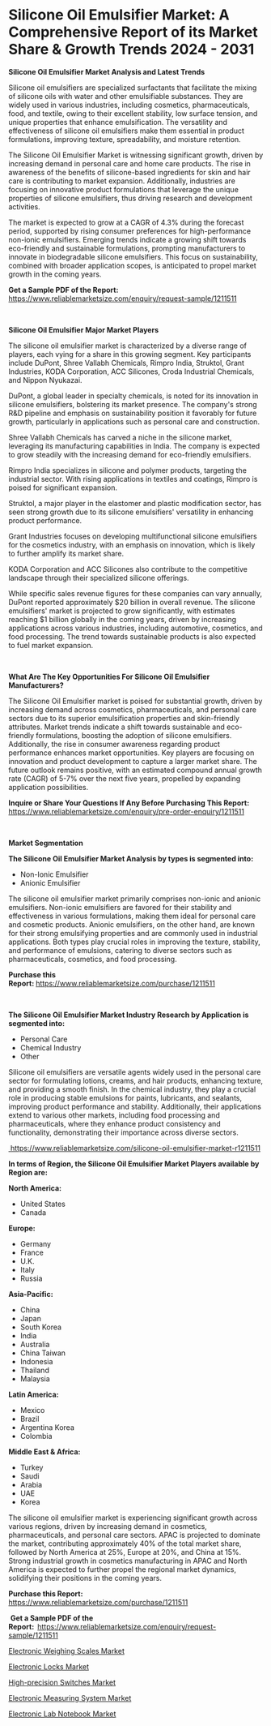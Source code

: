 <p><h1>Silicone Oil Emulsifier Market: A Comprehensive Report of its Market Share & Growth Trends 2024 - 2031</h1></p><p><strong>Silicone Oil Emulsifier Market Analysis and Latest Trends</strong></p>
<p><p>Silicone oil emulsifiers are specialized surfactants that facilitate the mixing of silicone oils with water and other emulsifiable substances. They are widely used in various industries, including cosmetics, pharmaceuticals, food, and textile, owing to their excellent stability, low surface tension, and unique properties that enhance emulsification. The versatility and effectiveness of silicone oil emulsifiers make them essential in product formulations, improving texture, spreadability, and moisture retention.</p><p>The Silicone Oil Emulsifier Market is witnessing significant growth, driven by increasing demand in personal care and home care products. The rise in awareness of the benefits of silicone-based ingredients for skin and hair care is contributing to market expansion. Additionally, industries are focusing on innovative product formulations that leverage the unique properties of silicone emulsifiers, thus driving research and development activities.</p><p>The market is expected to grow at a CAGR of 4.3% during the forecast period, supported by rising consumer preferences for high-performance non-ionic emulsifiers. Emerging trends indicate a growing shift towards eco-friendly and sustainable formulations, prompting manufacturers to innovate in biodegradable silicone emulsifiers. This focus on sustainability, combined with broader application scopes, is anticipated to propel market growth in the coming years.</p></p>
<p><strong>Get a Sample PDF of the Report:&nbsp;</strong> <a href="https://www.reliablemarketsize.com/enquiry/request-sample/1211511?utm_campaign=1103&utm_medium=2&utm_source=Github&utm_content=ia&utm_term=17122024&utm_id=silicone-oil-emulsifier">https://www.reliablemarketsize.com/enquiry/request-sample/1211511</a></p>
<p>&nbsp;</p>
<p><strong>Silicone Oil Emulsifier Major Market Players</strong></p>
<p><p>The silicone oil emulsifier market is characterized by a diverse range of players, each vying for a share in this growing segment. Key participants include DuPont, Shree Vallabh Chemicals, Rimpro India, Struktol, Grant Industries, KODA Corporation, ACC Silicones, Croda Industrial Chemicals, and Nippon Nyukazai. </p><p>DuPont, a global leader in specialty chemicals, is noted for its innovation in silicone emulsifiers, bolstering its market presence. The company's strong R&D pipeline and emphasis on sustainability position it favorably for future growth, particularly in applications such as personal care and construction.</p><p>Shree Vallabh Chemicals has carved a niche in the silicone market, leveraging its manufacturing capabilities in India. The company is expected to grow steadily with the increasing demand for eco-friendly emulsifiers.</p><p>Rimpro India specializes in silicone and polymer products, targeting the industrial sector. With rising applications in textiles and coatings, Rimpro is poised for significant expansion.</p><p>Struktol, a major player in the elastomer and plastic modification sector, has seen strong growth due to its silicone emulsifiers' versatility in enhancing product performance. </p><p>Grant Industries focuses on developing multifunctional silicone emulsifiers for the cosmetics industry, with an emphasis on innovation, which is likely to further amplify its market share.</p><p>KODA Corporation and ACC Silicones also contribute to the competitive landscape through their specialized silicone offerings.</p><p>While specific sales revenue figures for these companies can vary annually, DuPont reported approximately $20 billion in overall revenue. The silicone emulsifiers' market is projected to grow significantly, with estimates reaching $1 billion globally in the coming years, driven by increasing applications across various industries, including automotive, cosmetics, and food processing. The trend towards sustainable products is also expected to fuel market expansion.</p></p>
<p>&nbsp;</p>
<p><strong>What Are The Key Opportunities For Silicone Oil Emulsifier Manufacturers?</strong></p>
<p><p>The Silicone Oil Emulsifier market is poised for substantial growth, driven by increasing demand across cosmetics, pharmaceuticals, and personal care sectors due to its superior emulsification properties and skin-friendly attributes. Market trends indicate a shift towards sustainable and eco-friendly formulations, boosting the adoption of silicone emulsifiers. Additionally, the rise in consumer awareness regarding product performance enhances market opportunities. Key players are focusing on innovation and product development to capture a larger market share. The future outlook remains positive, with an estimated compound annual growth rate (CAGR) of 5-7% over the next five years, propelled by expanding application possibilities.</p></p>
<p><strong>Inquire or Share Your Questions If Any Before Purchasing This Report:</strong> <a href="https://www.reliablemarketsize.com/enquiry/pre-order-enquiry/1211511?utm_campaign=1103&utm_medium=2&utm_source=Github&utm_content=ia&utm_term=17122024&utm_id=silicone-oil-emulsifier">https://www.reliablemarketsize.com/enquiry/pre-order-enquiry/1211511</a></p>
<p>&nbsp;</p>
<p><strong>Market Segmentation</strong></p>
<p><strong>The Silicone Oil Emulsifier Market Analysis by types is segmented into:</strong></p>
<p><ul><li>Non-Ionic Emulsifier</li><li>Anionic Emulsifier</li></ul></p>
<p><p>The silicone oil emulsifier market primarily comprises non-ionic and anionic emulsifiers. Non-ionic emulsifiers are favored for their stability and effectiveness in various formulations, making them ideal for personal care and cosmetic products. Anionic emulsifiers, on the other hand, are known for their strong emulsifying properties and are commonly used in industrial applications. Both types play crucial roles in improving the texture, stability, and performance of emulsions, catering to diverse sectors such as pharmaceuticals, cosmetics, and food processing.</p></p>
<p><strong>Purchase this Report:&nbsp;</strong><a href="https://www.reliablemarketsize.com/purchase/1211511?utm_campaign=1103&utm_medium=2&utm_source=Github&utm_content=ia&utm_term=17122024&utm_id=silicone-oil-emulsifier">https://www.reliablemarketsize.com/purchase/1211511</a></p>
<p>&nbsp;</p>
<p><strong>The Silicone Oil Emulsifier Market Industry Research by Application is segmented into:</strong></p>
<p><ul><li>Personal Care</li><li>Chemical Industry</li><li>Other</li></ul></p>
<p><p>Silicone oil emulsifiers are versatile agents widely used in the personal care sector for formulating lotions, creams, and hair products, enhancing texture, and providing a smooth finish. In the chemical industry, they play a crucial role in producing stable emulsions for paints, lubricants, and sealants, improving product performance and stability. Additionally, their applications extend to various other markets, including food processing and pharmaceuticals, where they enhance product consistency and functionality, demonstrating their importance across diverse sectors.</p></p>
<p><a href="https://www.reliablemarketsize.com/silicone-oil-emulsifier-market-r1211511?utm_campaign=1103&utm_medium=2&utm_source=Github&utm_content=ia&utm_term=17122024&utm_id=silicone-oil-emulsifier">&nbsp;https://www.reliablemarketsize.com/silicone-oil-emulsifier-market-r1211511</a></p>
<p><strong>In terms of Region, the Silicone Oil Emulsifier Market Players available by Region are:</strong></p>
<p>
    <p> <strong> North America: </strong>
        <ul>
            <li>United States</li>
            <li>Canada</li>
        </ul>
        </p> 
    <p> <strong> Europe: </strong>
        <ul>
            <li>Germany</li>
            <li>France</li>
            <li>U.K.</li>
            <li>Italy</li>
            <li>Russia</li>
        </ul>
        </p> 
    <p> <strong> Asia-Pacific: </strong>
        <ul>
            <li>China</li>
            <li>Japan</li>
            <li>South Korea</li>
            <li>India</li>
            <li>Australia</li>
            <li>China Taiwan</li>
            <li>Indonesia</li>
            <li>Thailand</li>
            <li>Malaysia</li>
        </ul>
        </p> 
    <p> <strong> Latin America: </strong>
        <ul>
            <li>Mexico</li>
            <li>Brazil</li>
            <li>Argentina Korea</li>
            <li>Colombia</li>
        </ul>
        </p> 
    <p> <strong> Middle East & Africa: </strong>
        <ul>
            <li>Turkey</li>
            <li>Saudi</li>
            <li>Arabia</li>
            <li>UAE</li>
            <li>Korea</li>
        </ul>
    </p>
    </p>
<p><p>The silicone oil emulsifier market is experiencing significant growth across various regions, driven by increasing demand in cosmetics, pharmaceuticals, and personal care sectors. APAC is projected to dominate the market, contributing approximately 40% of the total market share, followed by North America at 25%, Europe at 20%, and China at 15%. Strong industrial growth in cosmetics manufacturing in APAC and North America is expected to further propel the regional market dynamics, solidifying their positions in the coming years.</p></p>
<p><strong>Purchase this Report: </strong><a href="https://www.reliablemarketsize.com/purchase/1211511?utm_campaign=1103&utm_medium=2&utm_source=Github&utm_content=ia&utm_term=17122024&utm_id=silicone-oil-emulsifier">https://www.reliablemarketsize.com/purchase/1211511</a></p>
<p>&nbsp;<strong>Get a Sample PDF of the Report:&nbsp;&nbsp;</strong><a href="https://www.reliablemarketsize.com/enquiry/request-sample/1211511?utm_campaign=1103&utm_medium=2&utm_source=Github&utm_content=ia&utm_term=17122024&utm_id=silicone-oil-emulsifier">https://www.reliablemarketsize.com/enquiry/request-sample/1211511</a></p>
<p><strong></strong></p>
<p><p><a href="https://www.linkedin.com/pulse/global-electronic-weighing-scales-market-focus-product-type-nztcf?utm_campaign=1103&utm_medium=2&utm_source=Github&utm_content=ia&utm_term=17122024&utm_id=silicone-oil-emulsifier">Electronic Weighing Scales Market</a></p><p><a href="https://www.linkedin.com/pulse/comprehensive-overview-electronic-locks-market-projected-cagr-lwbce?utm_campaign=1103&utm_medium=2&utm_source=Github&utm_content=ia&utm_term=17122024&utm_id=silicone-oil-emulsifier">Electronic Locks Market</a></p><p><a href="https://github.com/gdfhhhj/Market-Research-Report-List-7/blob/main/high-precision-switches-market.md?utm_campaign=1103&utm_medium=2&utm_source=Github&utm_content=ia&utm_term=17122024&utm_id=silicone-oil-emulsifier">High-precision Switches Market</a></p><p><a href="https://www.linkedin.com/pulse/electronic-measuring-system-market-size-analysis-2024-2031-deployment-4pd3e?utm_campaign=1103&utm_medium=2&utm_source=Github&utm_content=ia&utm_term=17122024&utm_id=silicone-oil-emulsifier">Electronic Measuring System Market</a></p><p><a href="https://www.linkedin.com/pulse/c-glance-reports-anmec?utm_campaign=1103&utm_medium=2&utm_source=Github&utm_content=ia&utm_term=17122024&utm_id=silicone-oil-emulsifier">Electronic Lab Notebook Market</a></p></p>